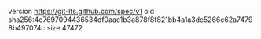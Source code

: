 version https://git-lfs.github.com/spec/v1
oid sha256:4c7697094436534df0aae1b3a878f8f821bb4a1a3dc5266c62a74798b497074c
size 47472
